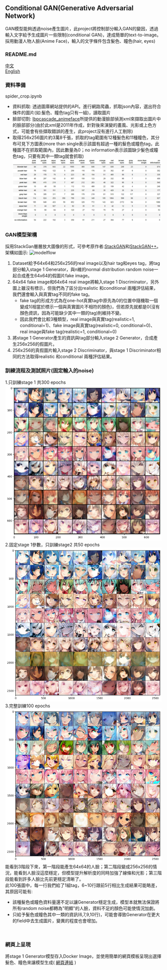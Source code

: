 ## Conditional GAN(Generative Adversarial Network)
GAN模型能夠透過noise產生圖片，此project將控制部分輸入GAN的變因，透過輸入文字給予生成圖片一些限制(conditional GAN)，達成簡單的text-to-image。
<br>
採用動漫人物人臉(Anime Face)，輸入的文字條件包含髮色、瞳色(hair, eyes)

### README.md
[中文](/README.md "link")<br>
[English](/README.en.md "link")<br>

### 資料準備
spider_crop.ipynb
<br>
* 資料抓取: 透過圖庫網站提供的API。進行網路爬蟲，抓取json內容，選出符合條件的圖片(如:髮色、瞳色tag只有一組)，讀取圖片
* 臉部切割: [lbpcascade_animeface](https://github.com/nagadomi/lbpcascade_animeface)所提供的動漫臉部偵測xml來擷取出圖片中的臉部部分(由於此xml是2011年作成，針對後來演變的畫風、光影或上色方式，可能會有些擷取錯誤的產生，此project沒有進行人工剔除)
* 取得256x256圖片約3萬8千張，抓取的tag範圍有12種髮色和11種瞳色，其分布可見下方圖表(more than single表示該圖有超過一種的髮色或瞳色tag，此種圖不在抓取範圍內，因此數量為0；no information表示該圖缺少髮色或瞳色tag，只要有其中一類tag就會抓取)
![tag_distribute](images/tag_distribute.jpeg)

### GAN模型架構
採用StackGan層層放大圖像的形式，可參考原作者:[StackGAN](https://github.com/hanzhanggit/StackGAN-Pytorch)和[StackGAN++](https://github.com/hanzhanggit/StackGAN-v2)。
<br>
架構如圖示:
![modelflow](images/modelflow.png)
1. Dataset給予64x64和256x256的real image以及hair tag和eyes tag，將tag部分輸入stage 1 Generator，與n維的normal distribution random noise一起合成產生64x64的假圖片fake image。
2. 64x64 fake image和64x64 real image將輸入stage 1 Discriminator，另外圖上雖沒有標示，但我們為了區分出realistic 和conditional 兩種評估結果，我們還會輸入與真實tag不同的fake tag。
    * fake tag的形成方式為在one-hot真實tag中原先為0的位置中隨機取一個變成1(相當於標示一個與真實圖片不相符的顏色)，但若原先就都是0(沒有顏色資訊，因為可能缺少其中一類的tag)則維持不變。
    * 因此我們會比較3種類型，real image與真實tag(realistic=1, conditional=1)、fake image與真實tag(realistic=0, conditional=0)、real image與fake tag(realistic=1, conditional=0)
3. 將stage 1 Generator產生的資訊與tag部分輸入stage 2 Generator，合成產生256x256的假圖片。
4. 256x256的真假圖片輸入stage 2 Discriminator，與stage 1 Discriminator相同的方法取得realistic 和conditional 兩種評估結果。

### 訓練流程及測試照片(固定輸入的noise)
1.只訓練stage 1 共300 epochs
![img_stage1](images/img_stage1.png)
<br>
2.固定stage 1參數，只訓練stage2 共50 epochs
![img_stage2](images/img_stage2.png)
<br>
3.完整訓練100 epochs<br>
![img_stagewhole](images/image_stagewhole.png)
<br>
能看到3階段下來，第一階段能產生64x64的人臉；第二階段變成256x256的情況，能看到人臉沒這麼穩定，但模型提升解析度的同時加強了線條和光影；第三階段能看到許多人臉比先前更穩定清晰了。
<br>
此100張圖中，每一行我們給了1組tag，6~10行跟前5行相比生成結果可能略差，其原因可能有:
* 該種髮色或瞳色資料量還不足以讓Generator穩定生成，模型本就無法保證將所有random noise都轉為"明顯"的人臉，資料不足的顏色可能使情況加劇。
* 只給予髮色或瞳色其中一類的資訊(6,7,9,10行)，可能會導致Generator在更大的field中去生成圖片，變異的程度也會增加。
<br>

### 網頁上呈現
將stage 1 Generator模型存入Docker Image，並使用簡單的網頁模板呈現出選擇髮色、瞳色來讓模型生成( [網頁連結](https://github.com/ChuanYenWu/Doc_fls "Link") )
